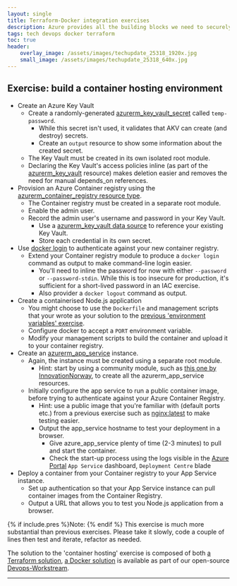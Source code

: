 ```yaml
---
layout: single
title: Terraform-Docker integration exercises
description: Azure provides all the building blocks we need to securely run containers in the Cloud, we just need Terraform to glue them together
tags: tech devops docker terraform
toc: true
header:
    overlay_image: /assets/images/techupdate_25318_1920x.jpg
    small_image: /assets/images/techupdate_25318_640x.jpg
---
```


## Exercise: build a container hosting environment
* Create an Azure Key Vault
    * Create a randomly-generated [azurerm_key_vault_secret](https://registry.terraform.io/providers/hashicorp/azurerm/latest/docs/resources/key_vault_secret) called `temp-password`.
        * While this secret isn't used, it validates that AKV can create (and destroy) secrets.
        * Create an `output` resource to show some information about the created secret.
    * The Key Vault must be created in its own isolated root module.
    * Declaring the Key Vault's access policies inline (as part of the [azurerm_key_vault](https://registry.terraform.io/providers/hashicorp/azurerm/latest/docs/resources/key_vault) resource) makes deletion easier and removes the need for manual depends_on references.
* Provision an Azure Container registry using the [azurerm_container_registry resource type](https://registry.terraform.io/providers/hashicorp/azurerm/latest/docs/resources/container_registry).
    * The Container registry must be created in a separate root module.
    * Enable the admin user.
    * Record the admin user's username and password in your Key Vault.
        * Use a [azurerm_key_vault data source](https://registry.terraform.io/providers/hashicorp/azurerm/latest/docs/data-sources/key_vault) to reference your existing Key Vault.
        * Store each credential in its own secret.
* Use [docker login](https://docs.docker.com/engine/reference/commandline/login/) to authenticate against your new container registry.
    * Extend your Container registry module to produce a `docker login` command as output to make command-line login easier.
        * You'll need to inline the password for now with either `--password` or `--password-stdin`.  While this is too insecure for production, it's sufficient for a short-lived password in an IAC exercise.
        * Also provider a `docker logout` command as output.
* Create a containerised Node.js application
    * You might choose to use the `Dockerfile` and management scripts that your wrote as your solution to the [previous 'environment variables' exercise](https://github.com/lightenna/devops-workstream/tree/master/docker/tutorial/03-dockerfile-environment-variables).
    * Configure docker to accept a `PORT` environment variable.
    * Modify your management scripts to build the container and upload it to your container registry.
* Create an [azurerm_app_service](https://registry.terraform.io/providers/hashicorp/azurerm/latest/docs/resources/app_service) instance.
    * Again, the instance must be created using a separate root module.
        * Hint: start by using a community module, such as [this one by InnovationNorway](https://registry.terraform.io/modules/innovationnorway/web-app-container/azurerm/latest), to create all the azurerm_app_service resources.
    * Initially configure the app service to run a public container image, before trying to authenticate against your Azure Container Registry.
        * Hint: use a public image that you're familiar with (default ports etc.) from a previous exercise such as [nginx:latest](https://hub.docker.com/_/nginx) to make testing easier.
        * Output the app_service hostname to test your deployment in a browser.
            * Give azure_app_service plenty of time (2-3 minutes) to pull and start the container.
            * Check the start-up process using the logs visible in the [Azure Portal](https://portal.azure.com/) `App Service` dashboard, `Deployment Centre` blade
* Deploy a container from your Container registry to your App Service instance.
    * Set up authentication so that your App Service instance can pull container images from the Container Registry.
    * Output a URL that allows you to test you Node.js application from a browser.

{% if include.pres %}Note: {% endif %}
This exercise is much more substantial than previous exercises.  Please take it slowly, code a couple of lines then test and iterate, refactor as needed.

The solution to the 'container hosting' exercise is composed of both [a Terraform solution](https://github.com/lightenna/devops-workstream/tree/master/terraform/tutorial/12-container-hosting), [a Docker solution](https://github.com/lightenna/devops-workstream/tree/master/docker/tutorial/06-dockerfile-cloud-hosting) is available as part of our open-source [Devops-Workstream](https://github.com/lightenna/devops-workstream/).

---
